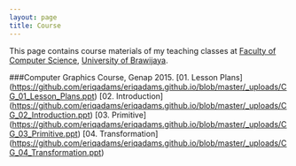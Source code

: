 ```yaml
---
layout: page
title: Course
---
```


This page contains course materials of my teaching classes at [Faculty of Computer Science](http://ptiik.ub.ac.id), [University of Brawijaya](http://www.ub.ac.id).

###Computer Graphics Course, Genap 2015.
[01. Lesson Plans] (https://github.com/eriqadams/eriqadams.github.io/blob/master/_uploads/CG_01_Lesson_Plans.ppt)
[02. Introduction] (https://github.com/eriqadams/eriqadams.github.io/blob/master/_uploads/CG_02_Introduction.ppt)
[03. Primitive] (https://github.com/eriqadams/eriqadams.github.io/blob/master/_uploads/CG_03_Primitive.ppt)
[04. Transformation] (https://github.com/eriqadams/eriqadams.github.io/blob/master/_uploads/CG_04_Transformation.ppt)
